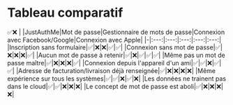 # Tableau comparatif
✅❌
| |JustAuthMe|Mot de passe|Gestionnaire de mots de passe|Connexion avec Facebook/Google|Connexion avec Apple|
|-|:---:|:---:|:---:|:---:|:---:|
|Inscription sans formulaire|✅|❌|❌|✅|✅|
|Connexion sans mot de passe|✅|❌|❌|❌|✅|
|Aucun mot de passe à retenir|✅|❌|✅|✅|✅|
|Même pas un mot de passe maître|✅|❌|❌|❌|✅|
|Connexion depuis l'appareil d'un ami|✅|✅|❌|✅|✅|
|Adresse de facturation/livraison déjà renseignée|✅|❌|❌|❌|❌|
|Même expérience sur tous les systèmes|✅|✅|❌|✅|❌|
|Les données ne trainent pas dans le cloud|✅|✅|❌|❌|❌|
|Le concept de mot de passe est aboli|✅|❌|❌|❌|❌|
